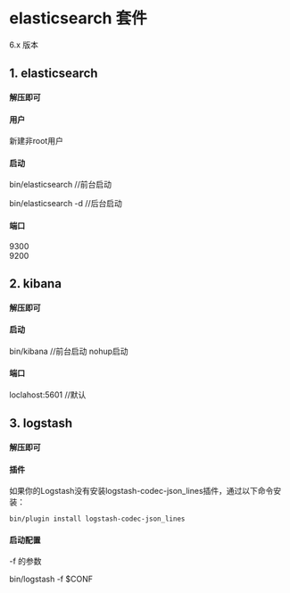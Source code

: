 # elasticsearch 套件

6.x 版本

## 1. elasticsearch
#### 解压即可

#### 用户 
新建非root用户

#### 启动  

bin/elasticsearch      //前台启动

bin/elasticsearch -d   //后台启动

#### 端口
9300  
9200


## 2. kibana
#### 解压即可

#### 启动
bin/kibana    //前台启动
nohup启动

#### 端口
loclahost:5601 //默认

## 3. logstash
#### 解压即可

#### 插件
如果你的Logstash没有安装logstash-codec-json_lines插件，通过以下命令安装：

`bin/plugin install logstash-codec-json_lines`

#### 启动配置
-f 的参数

bin/logstash  -f $CONF


